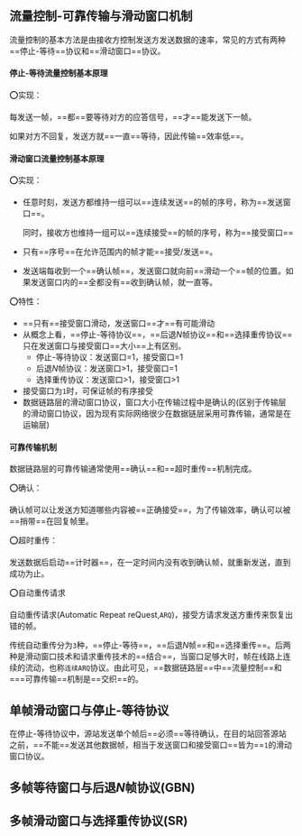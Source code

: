 ## 流量控制-可靠传输与滑动窗口机制

流量控制的基本方法是由接收方控制发送方发送数据的速率，常见的方式有两种==停止-等待==协议和==滑动窗口==协议。

#### 停止-等待流量控制基本原理

:o:实现：

每发送一帧，==都==要等待对方的应答信号，==才==能发送下一帧。

如果对方不回复，发送方就==一直==等待，因此传输==效率低==。





#### 滑动窗口流量控制基本原理

:o:实现：

- 任意时刻，发送方都维持一组可以==连续发送==的帧的序号，称为==发送窗口==。

  同时，接收方也维持一组可以==连续接受==的帧的序号，称为==接受窗口==

- 只有==序号==在允许范围内的帧才能==接受/发送==。
- 发送端每收到一个==确认帧==，发送窗口就向前==滑动一个==帧的位置。如果发送窗口内的==全都没有==收到确认帧，就一直等。

:o:特性：

- ==只有==接受窗口滑动，发送窗口==才==有可能滑动
- 从概念上看，==停止-等待协议==，==后退$N$帧协议==和==选择重传协议==只在发送窗口与接受窗口==大小==上有区别。
  - 停止-等待协议：发送窗口=1，接受窗口=1
  - 后退$N$帧协议：发送窗口>1，接受窗口=1
  - 选择重传协议：发送窗口>1，接受窗口>1
- 接受窗口为`1`时，可保证帧的有序接受
- 数据链路层的滑动窗口协议，窗口大小在传输过程中是确认的(区别于传输层的滑动窗口协议，因为现有实际网络很少在数据链层采用可靠传输，通常是在运输层)



#### 可靠传输机制

数据链路层的可靠传输通常使用==确认==和==超时重传==机制完成。

:o:确认：

确认帧可以让发送方知道哪些内容被==正确接受==，为了传输效率，确认可以被==捎带==在回复帧里。

:o:超时重传：

发送数据后启动==计时器==，在一定时间内没有收到确认帧，就重新发送，直到成功为止。

:o:自动重传请求

自动重传请求(Automatic Repeat reQuest,`ARQ`)，接受方请求发送方重传来恢复出错的帧。

传统自动重传分为`3`种，==停止-等待==，==后退$N$帧==和==选择重传==。后两种是滑动窗口技术和请求重传技术的==结合==，当窗口足够大时，帧在线路上连续的流动，也称`连续ARQ`协议。由此可见，==数据链路层==中==流量控制==和===可靠传输==机制是==交织==的。



## 单帧滑动窗口与停止-等待协议

在停止-等待协议中，源站发送单个帧后==必须==等待确认，在目的站回答源站之前，==不能==发送其他数据帧，相当于发送窗口和接受窗口==皆为==`1`的滑动窗口协议。





## 多帧等待窗口与后退$N$帧协议(GBN)





## 多帧滑动窗口与选择重传协议(SR)